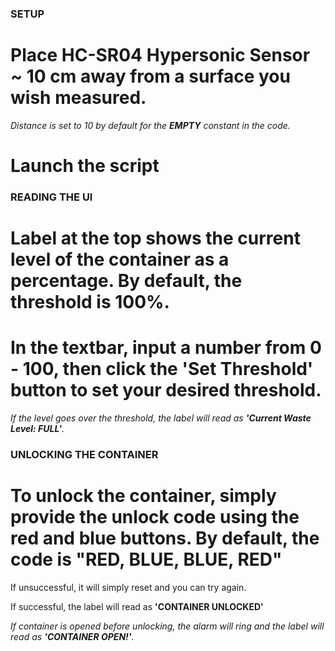 ### SETUP

# Place HC-SR04 Hypersonic Sensor ~ 10 cm away from a surface you wish measured. 

*Distance is set to 10 by default for the **EMPTY** constant in the code.*

# Launch the script

### READING THE UI

# Label at the top shows the current level of the container as a percentage. By default, the threshold is **100%**.

# In the textbar, input a number from **0 - 100**, then click the **'Set Threshold'** button to set your desired threshold. 

*If the level goes over the threshold, the label will read as **'Current Waste Level: FULL'**.*

### UNLOCKING THE CONTAINER

# To unlock the container, simply provide the unlock code using the red and blue buttons. By default, the code is "RED, BLUE, BLUE, RED"

If unsuccessful, it will simply reset and you can try again. 

If successful, the label will read as **'CONTAINER UNLOCKED'**

*If container is opened before unlocking, the alarm will ring and the label will read as **'CONTAINER OPEN!'**.*
